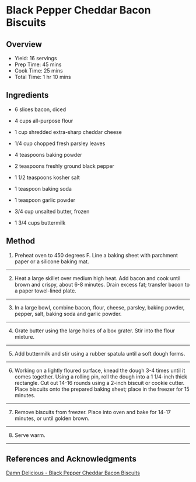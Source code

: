 # Black Pepper Cheddar Bacon Biscuits

## Overview

- Yield: 16 servings
- Prep Time: 45 mins
- Cook Time: 25 mins
- Total Time: 1 hr 10 mins

## Ingredients

- 6 slices bacon, diced

- 4 cups all-purpose flour

- 1 cup shredded extra-sharp cheddar cheese

- 1/4 cup chopped fresh parsley leaves

- 4 teaspoons baking powder

- 2 teaspoons freshly ground black pepper

- 1 1/2 teaspoons kosher salt

- 1 teaspoon baking soda

- 1 teaspoon garlic powder

- 3/4 cup unsalted butter, frozen

- 1 3/4 cups buttermilk

## Method

1. Preheat oven to 450 degrees F. Line a baking sheet with parchment paper or a silicone baking mat.
---
2. Heat a large skillet over medium high heat. Add bacon and cook until brown and crispy, about 6-8 minutes. Drain excess fat; transfer bacon to a paper towel-lined plate.
---
3. In a large bowl, combine bacon, flour, cheese, parsley, baking powder, pepper, salt, baking soda and garlic powder.
---
4. Grate butter using the large holes of a box grater. Stir into the flour mixture.
---
5. Add buttermilk and stir using a rubber spatula until a soft dough forms.
---
6. Working on a lightly floured surface, knead the dough 3-4 times until it comes together. Using a rolling pin, roll the dough into a 1 1/4-inch thick rectangle. Cut out 14-16 rounds using a 2-inch biscuit or cookie cutter. Place biscuits onto the prepared baking sheet; place in the freezer for 15 minutes.
---
7. Remove biscuits from freezer. Place into oven and bake for 14-17 minutes, or until golden brown.
---
8. Serve warm.
---

## References and Acknowledgments

[Damn Delicious - Black Pepper Cheddar Bacon Biscuits](https://damndelicious.net/2018/08/21/black-pepper-cheddar-bacon-biscuits/)
